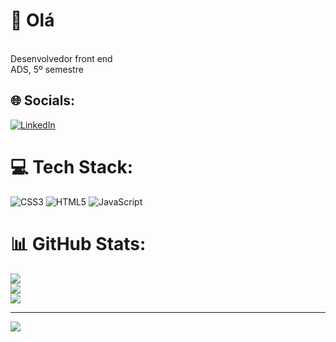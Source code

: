 # 💫 Olá
<br>Desenvolvedor front end<br>ADS,  5º semestre


## 🌐 Socials:
[![LinkedIn](https://img.shields.io/badge/LinkedIn-%230077B5.svg?logo=linkedin&logoColor=white)](https://linkedin.com/in/https://www.linkedin.com/in/gabriel-geraldo) 

# 💻 Tech Stack:
![CSS3](https://img.shields.io/badge/css3-%231572B6.svg?style=for-the-badge&logo=css3&logoColor=white) ![HTML5](https://img.shields.io/badge/html5-%23E34F26.svg?style=for-the-badge&logo=html5&logoColor=white) ![JavaScript](https://img.shields.io/badge/javascript-%23323330.svg?style=for-the-badge&logo=javascript&logoColor=%23F7DF1E)
# 📊 GitHub Stats:
![](https://github-readme-stats.vercel.app/api?username=GabrielGeraldo99&theme=vue-dark&hide_border=false&include_all_commits=false&count_private=false)<br/>
![](https://github-readme-streak-stats.herokuapp.com/?user=GabrielGeraldo99&theme=vue-dark&hide_border=false)<br/>
![](https://github-readme-stats.vercel.app/api/top-langs/?username=GabrielGeraldo99&theme=vue-dark&hide_border=false&include_all_commits=false&count_private=false&layout=compact)

---
[![](https://visitcount.itsvg.in/api?id=GabrielGeraldo99&icon=0&color=0)](https://visitcount.itsvg.in)

<!-- Proudly created with GPRM ( https://gprm.itsvg.in ) -->
